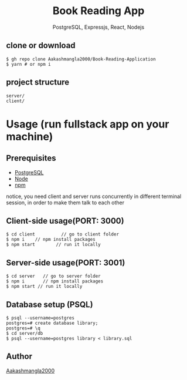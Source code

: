 <h1 align="center">
Book Reading App
</h1>
<p align="center">
PostgreSQL, Expressjs, React, Nodejs
</p>

<!-- > PERN is a fullstack implementation in PostgreSQL, Expressjs, React, Nodejs. -->

## clone or download

```terminal
$ gh repo clone Aakashmangla2000/Book-Reading-Application
$ yarn # or npm i
```

## project structure

```terminal
server/
client/
```

# Usage (run fullstack app on your machine)

## Prerequisites

- [PostgreSQL](https://www.postgresql.org/download/)
- [Node](https://nodejs.org/en/download/)
- [npm](https://nodejs.org/en/download/package-manager/)

notice, you need client and server runs concurrently in different terminal session, in order to make them talk to each other

## Client-side usage(PORT: 3000)

```terminal
$ cd client          // go to client folder
$ npm i    // npm install packages
$ npm start        // run it locally
```

## Server-side usage(PORT: 3001)

```terminal
$ cd server   // go to server folder
$ npm i       // npm install packages
$ npm start // run it locally
```

## Database setup (PSQL)

```terminal
$ psql --username=postgres
postgres=# create database library;
postgres=# \q
$ cd server/db
$ psql --username=postgres library < library.sql
```

## Author

[Aakashmangla2000](https://aakashmangla.web.app/)
